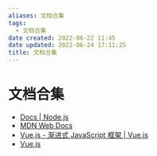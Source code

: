 ```yaml
---
aliases: 文档合集
tags:
  - 文档合集
date created: 2022-06-22 11:45
date updated: 2022-06-24 17:11:25
title: 文档合集
---
```


# 文档合集

- [Docs | Node.js](https://nodejs.org/zh-cn/docs/)
- [MDN Web Docs](https://developer.mozilla.org/zh-CN/)
- [Vue.js - 渐进式 JavaScript 框架 | Vue.js](https://staging-cn.vuejs.org/)
- [Vue.js](https://cn.vuejs.org/index.html)
